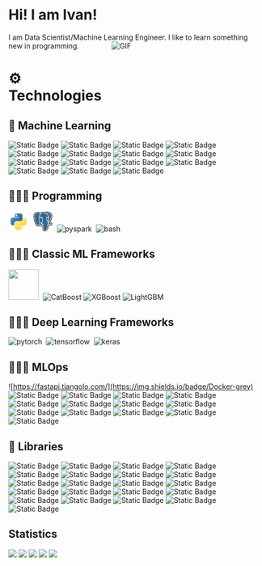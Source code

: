 # Hi! I am Ivan!
I am Data Scientist/Machine Learning Engineer. I like to learn something new in programming.
<img align="right" alt="GIF" src="https://github.com/abhisheknaiidu/abhisheknaiidu/blob/master/code.gif?raw=true" width="300" height="150" />




# ⚙️ Technologies

## 🤖 Machine Learning
![Static Badge](https://img.shields.io/badge/Regression-orange)
![Static Badge](https://img.shields.io/badge/Classification-orange)
![Static Badge](https://img.shields.io/badge/Regularisation-orange)
![Static Badge](https://img.shields.io/badge/Ensemble_Methods-orange)
![Static Badge](https://img.shields.io/badge/Gradient_Boosting-orange)
![Static Badge](https://img.shields.io/badge/Clustering-orange)
![Static Badge](https://img.shields.io/badge/Dimensionality_Reduction-orange)
![Static Badge](https://img.shields.io/badge/Computer_Vision-orange)
![Static Badge](https://img.shields.io/badge/Object_Detection-orange)
![Static Badge](https://img.shields.io/badge/Large_Language_Models(LLMs)-orange)
![Static Badge](https://img.shields.io/badge/NLP-orange)
![Static Badge](https://img.shields.io/badge/A/B_Testing-orange)
![Static Badge](https://img.shields.io/badge/Deep_Learning-orange)
![Static Badge](https://img.shields.io/badge/Neural_Networks-orange)
![Static Badge](https://img.shields.io/badge/Time_Series-orange)

## 👨🏻‍💻 Programming

<div>

  <img src="https://github.com/devicons/devicon/blob/master/icons/python/python-original.svg" title="python" alt="python" width="40" height="40"/>&nbsp;
  <img src="https://github.com/devicons/devicon/blob/master/icons/postgresql/postgresql-original.svg" title="postgresql" alt="postgresql" width="40" height="40"/>&nbsp;
  <img src="https://cdn.jsdelivr.net/gh/devicons/devicon@latest/icons/apachespark/apachespark-original-wordmark.svg" title="pyspark" alt="pyspark" width="40" height="40"/>&nbsp;
  <img src="https://cdn.jsdelivr.net/gh/devicons/devicon@latest/icons/bash/bash-original.svg" title="bash" alt="bash" width="40" height="40"/>&nbsp;
          
          
<div>

  ## 👨🏻‍💻 Classic ML Frameworks

<div>
  
  <img src="https://cdn.jsdelivr.net/gh/devicons/devicon@latest/icons/scikitlearn/scikitlearn-original.svg" width="60" height="60"/>&nbsp;
  ![CatBoost](https://img.shields.io/badge/CatBoost-FF6F00?style=for-the-badge&logo=catboost&logoColor=white)
  ![XGBoost](https://img.shields.io/badge/XGBoost-EC4E23?style=for-the-badge&logo=xgboost&logoColor=white)
  ![LightGBM](https://img.shields.io/badge/LightGBM-00C853?style=for-the-badge&logo=lightgbm&logoColor=white)

<div>

## 👨🏻‍💻 Deep Learning Frameworks

<div>    
 
<img src="https://cdn.jsdelivr.net/gh/devicons/devicon@latest/icons/pytorch/pytorch-original-wordmark.svg" title="pytorch" alt="pytorch" width="80" height="80"/>&nbsp;
<img src="https://cdn.jsdelivr.net/gh/devicons/devicon@latest/icons/tensorflow/tensorflow-original-wordmark.svg" title="tensorflow" alt="tensorflow" width="80" height="80"/>&nbsp;
<img src="https://cdn.jsdelivr.net/gh/devicons/devicon@latest/icons/keras/keras-original-wordmark.svg" title="keras" alt="keras" width="80" height="80"/>&nbsp;

<div>

## 👷🏻‍♂️ MLOps
![https://fastapi.tiangolo.com/](https://img.shields.io/badge/Docker-grey)
![Static Badge](https://img.shields.io/badge/FastAPI-grey)
![Static Badge](https://img.shields.io/badge/NVIDIA_Triton-grey)
![Static Badge](https://img.shields.io/badge/Git-grey)
![Static Badge](https://img.shields.io/badge/mlflow-grey)
![Static Badge](https://img.shields.io/badge/Clearml-grey)
![Static Badge](https://img.shields.io/badge/DVC-grey)
![Static Badge](https://img.shields.io/badge/Airflow-grey)
![Static Badge](https://img.shields.io/badge/Model_Monitor-grey)
![Static Badge](https://img.shields.io/badge/Data_Drift-grey)
![Static Badge](https://img.shields.io/badge/Grafana-grey)
![Static Badge](https://img.shields.io/badge/ETL_Pipelines-grey)
![Static Badge](https://img.shields.io/badge/Gitlab_CI--CD_Pipeline-grey)
![Static Badge](https://img.shields.io/badge/Unit_Testing-grey)


## 🧰 Libraries
![Static Badge](https://img.shields.io/badge/transformers-yellow)
![Static Badge](https://img.shields.io/badge/pandas-yellow)
![Static Badge](https://img.shields.io/badge/numpy-yellow)
![Static Badge](https://img.shields.io/badge/prefect-yellow)
![Static Badge](https://img.shields.io/badge/seaborn-yellow)
![Static Badge](https://img.shields.io/badge/matplotlib-yellow)
![Static Badge](https://img.shields.io/badge/feature--engine-yellow)
![Static Badge](https://img.shields.io/badge/evidentlyai-yellow)
![Static Badge](https://img.shields.io/badge/shap-yellow)
![Static Badge](https://img.shields.io/badge/huggingface-yellow)
![Static Badge](https://img.shields.io/badge/nltk-yellow)
![Static Badge](https://img.shields.io/badge/natasha-yellow)
![Static Badge](https://img.shields.io/badge/plotly-yellow)
![Static Badge](https://img.shields.io/badge/streamlit-yellow)
![Static Badge](https://img.shields.io/badge/Hydra-yellow)
![Static Badge](https://img.shields.io/badge/Snakemake-yellow)
![Static Badge](https://img.shields.io/badge/BeautifulSoup-yellow)
![Static Badge](https://img.shields.io/badge/LakeFS-yellow)
![Static Badge](https://img.shields.io/badge/pytest-yellow)
![Static Badge](https://img.shields.io/badge/pipenv-yellow)
![Static Badge](https://img.shields.io/badge/toml-yellow)



## Statistics
![](https://github-profile-summary-cards.vercel.app/api/cards/profile-details?username=ivangolt&theme=react)
![](https://github-profile-summary-cards.vercel.app/api/cards/most-commit-language?username=ivangolt&theme=react)
![](https://github-profile-summary-cards.vercel.app/api/cards/repos-per-language?username=ivangolt&theme=react)
![](https://github-profile-summary-cards.vercel.app/api/cards/stats?username=ivangolt&theme=react)
![](https://github-profile-summary-cards.vercel.app/api/cards/productive-time?username=ivangolt&theme=react)